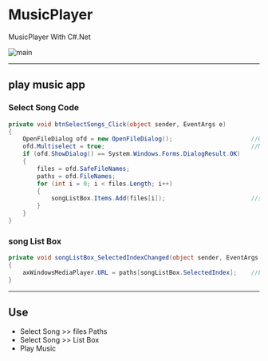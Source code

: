 # MusicPlayer
MusicPlayer With C#.Net

![main](https://github.com/keesung98/MusicPlayer/assets/70887592/67b273c6-e31b-46f5-8fdd-ffb61e291164)

---

## play music app

### Select Song Code

```cs
private void btnSelectSongs_Click(object sender, EventArgs e)
{
    OpenFileDialog ofd = new OpenFileDialog();                      //Object OpenFileDialog ofd
    ofd.Multiselect = true;                                         //Multi Select OK
    if (ofd.ShowDialog() == System.Windows.Forms.DialogResult.OK)
    {
        files = ofd.SafeFileNames;
        paths = ofd.FileNames;
        for (int i = 0; i < files.Length; i++)
        {
            songListBox.Items.Add(files[i]);                        //save files name to List Box
        }
    }
}
```

### song List Box

```cs
private void songListBox_SelectedIndexChanged(object sender, EventArgs e)
{
    axWindowsMediaPlayer.URL = paths[songListBox.SelectedIndex];    //Find songs paths & save UML
}
```
---

## Use
* Select Song >> files Paths
* Select Song >> List Box
* Play Music

